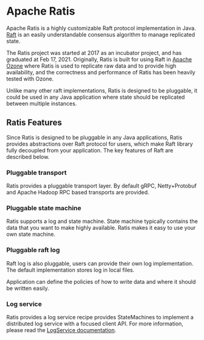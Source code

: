 <!---
  Licensed to the Apache Software Foundation (ASF) under one or more
  contributor license agreements.  See the NOTICE file distributed with
  this work for additional information regarding copyright ownership.
  The ASF licenses this file to You under the Apache License, Version 2.0
  (the "License"); you may not use this file except in compliance with
  the License.  You may obtain a copy of the License at

      http://www.apache.org/licenses/LICENSE-2.0

  Unless required by applicable law or agreed to in writing, software
  distributed under the License is distributed on an "AS IS" BASIS,
  WITHOUT WARRANTIES OR CONDITIONS OF ANY KIND, either express or implied.
  See the License for the specific language governing permissions and
  limitations under the License.
-->

# Apache Ratis
Apache Ratis is a highly customizable Raft protocol implementation in Java.
[Raft](https://raft.github.io/) is an easily understandable consensus algorithm to manage replicated state. 

The Ratis project was started at 2017 as an incubator project, and has graduated at Feb 17, 2021. Originally, Ratis is built for using Raft in [Apache Ozone](https://ozone.apache.org) where Ratis is used to replicate raw data and to provide high availability, and the correctness and performance of Ratis has been heavily tested with Ozone. 

Unlike many other raft implementations, Ratis is designed to be pluggable, it could be used in any Java application where state should be replicated between multiple instances.

## Ratis Features

Since Ratis is designed to be pluggable in any Java applications, Ratis provides abstractions over Raft protocol for users, which make Raft library fully decoupled from your application. The key features of Raft are described below.

### Pluggable transport
Ratis provides a pluggable transport layer. By default gRPC, Netty+Protobuf and Apache Hadoop RPC based transports are provided.

### Pluggable state machine
Ratis supports a log and state machine. State machine typically contains the data that you want to make highly available. Ratis makes it easy to use your own state machine.

### Pluggable raft log
Raft log is also pluggable, users can provide their own log implementation. The default implementation stores log in local files.

Application can define the policies of how to write data and where it should be written easily.

### Log service

Ratis provides a log service recipe provides StateMachines to implement a distributed log service with a focused client API. For more information, please read the [LogService documentation](https://ratis.apache.org/logservice).